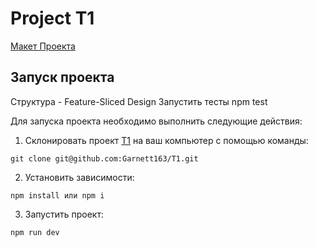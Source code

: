 # Project T1

[Макет Проекта](https://www.figma.com/file/TjRJ7LLNtMTWGAt13VWqCw/2-задание%3A-вёрстка-%2B-React?type=design&node-id=1-2&mode=design&t=2lk79ibXvQKCvzwA-0)

## Запуск проекта

Структура - Feature-Sliced Design
Запустить тесты npm test

Для запуска проекта необходимо выполнить следующие действия:

1. Склонировать проект [T1](https://github.com/Garnett163/T1) на ваш компьютер с помощью команды:

```
git clone git@github.com:Garnett163/T1.git
```

2. Установить зависимости:

```
npm install или npm i
```

3. Запустить проект:

```
npm run dev
```
